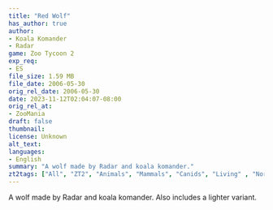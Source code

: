 ```yaml
---
title: "Red Wolf"
has_author: true
author: 
- Koala Komander
- Radar
game: Zoo Tycoon 2
exp_req: 
- ES
file_size: 1.59 MB
file_date: 2006-05-30
orig_rel_date: 2006-05-30
date: 2023-11-12T02:04:07-08:00
orig_rel_at: 
- ZooMania
draft: false
thumbnail: 
license: Unknown
alt_text: 
languages:
- English
summary: "A wolf made by Radar and koala komander."
zt2tags: ["All", "ZT2", "Animals", "Mammals", "Canids", "Living" , "North American"]
---
```


A wolf made by Radar and koala komander. Also includes a lighter variant.